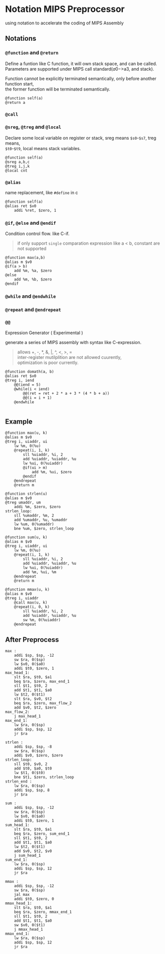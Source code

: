 Notation MIPS Preprocessor
==========================

using notation to accelerate the coding of MIPS Assembly

## Notations

### `@function` and `@return`

Define a funtion like C function, it will own stack space, and can be called.  
Parameters are supported under MIPS call standard($a0->$a3, and stack).  

Function cannot be explicitly terminated semantically, only before another function start,  
the former function will be terminated semantically.  

```
@function self(a)
@return a
``` 

### `@call`

### `@sreg`, `@treg` and `@local`

Declare some local variable on register or stack, sreg means `$s0`-`$s7`, treg means,  
`$t0`-`$t9`, local means stack variables.

```
@function self(a)
@sreg a,b,c
@treg i,j,k
@local cnt
``` 

### `@alias`

name replacement, like `#define` in c
```
@function self(a)
@alias ret $v0
    addi %ret, $zero, 1
``` 

### `@if`, `@else` and `@endif`

Condition control flow. like C-if.

> if only support `single` comparation expression like a < b, constant are not supported

```
@function max(a,b)
@alias m $v0
@if(a > b)
    add %m, %a, $zero
@else
    add %m, %b, $zero
@endif
```
### `@while` and `@endwhile`

### `@repeat` and `@endrepeat`

### `@@`
Expression Generator ( Experimental )

generate a series of MIPS assembly with syntax like C-expression.  
> allows +, -, *, &, |, ^, <, >, =   
inter-register mutilplition are not allowed cuurently,  
optimization is poor currently.  
```
@function domath(a, b)
@alias ret $v0
@treg i, iend
    @@(iend = 5)
    @while(i < iend)
        @@(ret = ret + 2 * a + 3 * (4 * b + a))
        @@(i = i + 1)
    @endwhile
    
```

## Example

```
@function max(u, k)
@alias m $v0
@treg i, uiaddr, ui
    lw %m, 0(%u)
    @repeat(i, 1, k)
        sll %uiaddr, %i, 2
        add %uiaddr, %uiaddr, %u
        lw %ui, 0(%uiaddr)
        @if(ui > m)
            add %m, %ui, $zero
        @endif
    @endrepeat
    @return m

@function strlen(u)
@alias m $v0
@treg umaddr, um
    addi %m, $zero, $zero
strlen_loop:
    sll %umaddr, %m, 2
    add %umaddr, %u, %umaddr
    lw %um, 0(%umaddr)
    bne %um, $zero, strlen_loop

@function sum(u, k)
@alias m $v0
@treg i, uiaddr, ui
    lw %m, 0(%u)
    @repeat(i, 1, k)
        sll %uiaddr, %i, 2
        add %uiaddr, %uiaddr, %u
        lw %ui, 0(%uiaddr)
        add %m, %ui, %m
    @endrepeat
    @return m

@function mmax(u, k)
@alias m $v0
@treg i, uiaddr
    @call max(u, k)
    @repeat(i, 0, k)
        sll %uiaddr, %i, 2
        add %uiaddr, %uiaddr, %u
        sw %m, 0(%uiaddr)
    @endrepeat
```

## After Preprocess

```
max :
    addi $sp, $sp, -12
    sw $ra, 0($sp)
    lw $v0, 0($a0)
    addi $t0, $zero, 1
max_head_1:
    slt $ra, $t0, $a1
    beq $ra, $zero, max_end_1
    sll $t1, $t0, 2
    add $t1, $t1, $a0
    lw $t2, 0($t1)
    slt $ra, $v0, $t2
    beq $ra, $zero, max_flow_2
    add $v0, $t2, $zero
max_flow_2:
    j max_head_1
max_end_1:
    lw $ra, 0($sp)
    addi $sp, $sp, 12
    jr $ra

strlen :
    addi $sp, $sp, -8
    sw $ra, 0($sp)
    addi $v0, $zero, $zero
strlen_loop:
    sll $t0, $v0, 2
    add $t0, $a0, $t0
    lw $t1, 0($t0)
    bne $t1, $zero, strlen_loop
strlen_end :
    lw $ra, 0($sp)
    addi $sp, $sp, 8
    jr $ra

sum :
    addi $sp, $sp, -12
    sw $ra, 0($sp)
    lw $v0, 0($a0)
    addi $t0, $zero, 1
sum_head_1:
    slt $ra, $t0, $a1
    beq $ra, $zero, sum_end_1
    sll $t1, $t0, 2
    add $t1, $t1, $a0
    lw $t2, 0($t1)
    add $v0, $t2, $v0
    j sum_head_1
sum_end_1:
    lw $ra, 0($sp)
    addi $sp, $sp, 12
    jr $ra

mmax :
    addi $sp, $sp, -12
    sw $ra, 0($sp)
    jal max
    addi $t0, $zero, 0
mmax_head_1:
    slt $ra, $t0, $a1
    beq $ra, $zero, mmax_end_1
    sll $t1, $t0, 2
    add $t1, $t1, $a0
    sw $v0, 0($t1)
    j mmax_head_1
mmax_end_1:
    lw $ra, 0($sp)
    addi $sp, $sp, 12
    jr $ra
```
